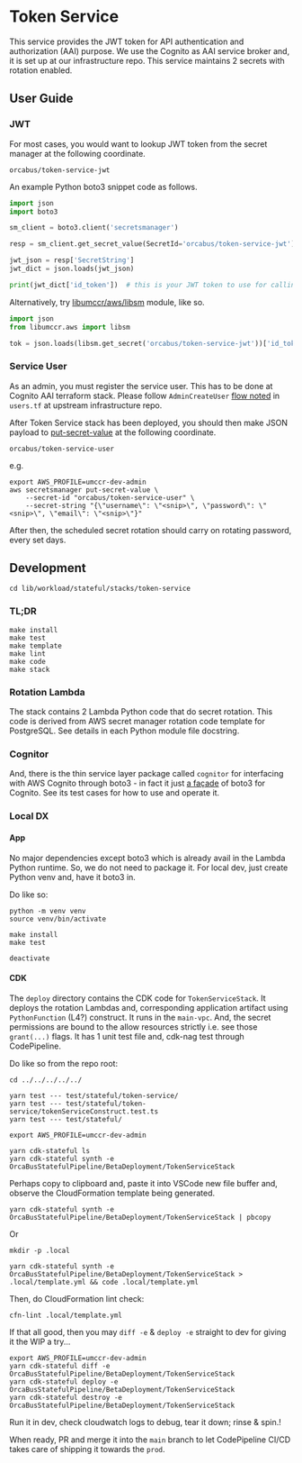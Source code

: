 # Token Service

This service provides the JWT token for API authentication and authorization (AAI) purpose. We use the Cognito as AAI service broker and, it is set up at our infrastructure repo. This service maintains 2 secrets with rotation enabled.

## User Guide

### JWT

For most cases, you would want to lookup JWT token from the secret manager at the following coordinate.
```
orcabus/token-service-jwt
```

An example Python boto3 snippet code as follows.

```python
import json
import boto3

sm_client = boto3.client('secretsmanager')

resp = sm_client.get_secret_value(SecretId='orcabus/token-service-jwt')

jwt_json = resp['SecretString']
jwt_dict = json.loads(jwt_json)

print(jwt_dict['id_token'])  # this is your JWT token to use for calling API endpoint
```

Alternatively, try [libumccr/aws/libsm](https://github.com/umccr/libumccr/blob/main/libumccr/aws/libsm.py) module, like so.

```python
import json
from libumccr.aws import libsm

tok = json.loads(libsm.get_secret('orcabus/token-service-jwt'))['id_token']
```

### Service User

As an admin, you must register the service user. This has to be done at Cognito AAI terraform stack. Please follow `AdminCreateUser` [flow noted](https://github.com/umccr/infrastructure/pull/412/files) in `users.tf` at upstream infrastructure repo.

After Token Service stack has been deployed, you should then make JSON payload to [put-secret-value](https://awscli.amazonaws.com/v2/documentation/api/latest/reference/secretsmanager/put-secret-value.html) at the following coordinate.

```
orcabus/token-service-user
```

e.g.

```
export AWS_PROFILE=umccr-dev-admin
aws secretsmanager put-secret-value \
    --secret-id "orcabus/token-service-user" \
    --secret-string "{\"username\": \"<snip>\", \"password\": \"<snip>\", \"email\": \"<snip>\"}"
```

After then, the scheduled secret rotation should carry on rotating password, every set days.

## Development

```
cd lib/workload/stateful/stacks/token-service
```

### TL;DR

```
make install
make test
make template
make lint
make code
make stack
```

### Rotation Lambda
The stack contains 2 Lambda Python code that do secret rotation. This code is derived from AWS secret manager rotation code template for PostgreSQL. See details in each Python module file docstring.

### Cognitor
And, there is the thin service layer package called `cognitor` for interfacing with AWS Cognito through boto3 - in fact it just [a façade](https://www.google.com/search?q=fa%C3%A7ade+pattern) of boto3 for Cognito. See its test cases for how to use and operate it.

### Local DX

#### App

No major dependencies except boto3 which is already avail in the Lambda Python runtime. So, we do not need to package it. For local dev, just create Python venv and, have it boto3 in.

Do like so:
```
python -m venv venv
source venv/bin/activate

make install
make test

deactivate
```

#### CDK

The `deploy` directory contains the CDK code for `TokenServiceStack`. It deploys the rotation Lambdas and, corresponding application artifact using `PythonFunction` (L4?) construct. It runs in the `main-vpc`. And, the secret permissions are bound to the allow resources strictly i.e. see those `grant(...)` flags. It has 1 unit test file and, cdk-nag test through CodePipeline.

Do like so from the repo root:
```
cd ../../../../../
```

```
yarn test --- test/stateful/token-service/
yarn test --- test/stateful/token-service/tokenServiceConstruct.test.ts
yarn test --- test/stateful/
```

```
export AWS_PROFILE=umccr-dev-admin

yarn cdk-stateful ls
yarn cdk-stateful synth -e OrcaBusStatefulPipeline/BetaDeployment/TokenServiceStack
```

Perhaps copy to clipboard and, paste it into VSCode new file buffer and, observe the CloudFormation template being generated.
```
yarn cdk-stateful synth -e OrcaBusStatefulPipeline/BetaDeployment/TokenServiceStack | pbcopy
```

Or

```
mkdir -p .local

yarn cdk-stateful synth -e OrcaBusStatefulPipeline/BetaDeployment/TokenServiceStack > .local/template.yml && code .local/template.yml
```

Then, do CloudFormation lint check:
```
cfn-lint .local/template.yml
```

If that all good, then you may `diff -e` & `deploy -e` straight to dev for giving it the WIP a try...

```
export AWS_PROFILE=umccr-dev-admin
yarn cdk-stateful diff -e OrcaBusStatefulPipeline/BetaDeployment/TokenServiceStack
yarn cdk-stateful deploy -e OrcaBusStatefulPipeline/BetaDeployment/TokenServiceStack
yarn cdk-stateful destroy -e OrcaBusStatefulPipeline/BetaDeployment/TokenServiceStack
```

Run it in dev, check cloudwatch logs to debug, tear it down; rinse & spin.!

When ready, PR and merge it into the `main` branch to let CodePipeline CI/CD takes care of shipping it towards the `prod`.
